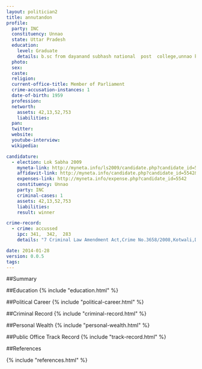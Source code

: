 ```yaml
---
layout: politician2
title: annutandon
profile: 
  party: INC
  constituency: Unnao
  state: Uttar Pradesh
  education: 
    level: Graduate
    details: b.sc from dayanand subhash national  post  college,unnao kanpur university in 1977
  photo: 
  sex: 
  caste: 
  religion: 
  current-office-title: Member of Parliament
  crime-accusation-instances: 1
  date-of-birth: 1959
  profession: 
  networth: 
    assets: 42,13,52,753
    liabilities: 
  pan: 
  twitter: 
  website: 
  youtube-interview: 
  wikipedia: 

candidature: 
  - election: Lok Sabha 2009
    myneta-link: http://myneta.info/ls2009/candidate.php?candidate_id=5542
    affidavit-link: http://myneta.info/candidate.php?candidate_id=5542&scan=original
    expenses-link: http://myneta.info/expense.php?candidate_id=5542
    constituency: Unnao 
    party: INC
    criminal-cases: 1
    assets: 42,13,52,753
    liabilities: 
    result: winner 

crime-record: 
  - crime: accussed
    ipc: 341,  342,  283
    details: "7 Criminal Law Amendment Act,Crime No.3658/2008,Kotwali,District Unnao,Case No.422/09,Date-02/01/2009" 

date: 2014-01-28
version: 0.0.5
tags: 
---
```

##Summary


##Education
{% include "education.html" %}


##Political Career
{% include "political-career.html" %}


##Criminal Record
{% include "criminal-record.html" %}


##Personal Wealth
{% include "personal-wealth.html" %}


##Public Office Track Record
{% include "track-record.html" %}


##References


{% include "references.html" %}